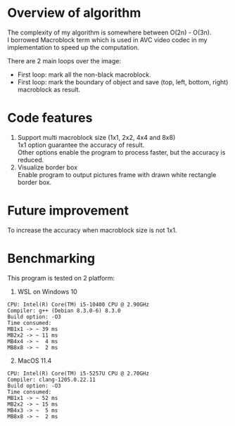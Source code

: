 # Overview of algorithm
The complexity of my algorithm is somewhere between O(2n) - O(3n).  
I borrowed Macroblock term which is used in AVC video codec in my implementation to speed up the computation.  

There are 2 main loops over the image:
- First loop: mark all the non-black macroblock.  
- First loop: mark the boundary of object and save (top, left, bottom, right) macroblock as result.  

# Code features
1. Support multi macroblock size (1x1, 2x2, 4x4 and 8x8)  
1x1 option guarantee the accuracy of result.  
Other options enable the program to process faster, but the accuracy is reduced.
2. Visualize border box  
Enable program to output pictures frame with drawn white rectangle border box.

# Future improvement
To increase the accuracy when macroblock size is not 1x1.

# Benchmarking
This program is tested on 2 platform:  
1. WSL on Windows 10
```
CPU: Intel(R) Core(TM) i5-10400 CPU @ 2.90GHz
Compiler: g++ (Debian 8.3.0-6) 8.3.0
Build option: -O3
Time consumed:
MB1x1 -> ~ 39 ms
MB2x2 -> ~ 11 ms
MB4x4 -> ~  4 ms
MB8x8 -> ~  2 ms
```

2. MacOS 11.4 
```
CPU: Intel(R) Core(TM) i5-5257U CPU @ 2.70GHz
Compiler: clang-1205.0.22.11
Build option: -O3
Time consumed:
MB1x1 -> ~ 52 ms
MB2x2 -> ~ 15 ms
MB4x3 -> ~  5 ms
MB8x8 -> ~  2 ms
```